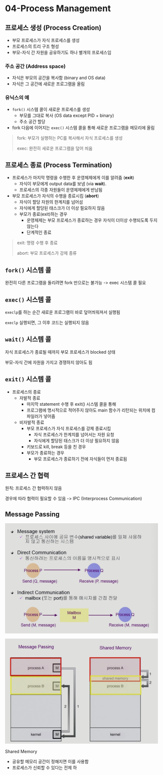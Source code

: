 # 04-Process Management
## 프로세스 생성 (Process Creation)

- 부모 프로세스가 자식 프로세스를 생성
- 프로세스의 트리 구조 형성
- 부모-자식 간 자원을 공유하기도 하나 별개의 프로세스임
  
### 주소 공간 (Address space)

- 자식은 부모의 공간을 복사함 (binary and OS data)
- 자식은 그 공간에 새로운 프로그램을 올림

### 유닉스의 예
- `fork()` 시스템 콜이 새로운 프로세스를 생성
  - 부모를 그대로 복사 (OS data except PID + binary)
  - 주소 공간 할당
- fork 다음에 이어지는 `exec()` 시스템 콜을 통해 새로운 프로그램을 메모리에 올림

> fork: 부모가 실행하는 PC를 복사해서 자식 프로세스를 생성
> 
> exec: 완전히 새로운 프로그램을 덮어 씌움

## 프로세스 종료 (Process Termination)

- 프로세스가 마지막 명령을 수행한 후 운영체제에게 이를 알려줌 (**exit**)
  - 자식이 부모에게 output data를 보냄 (via **wait**).
  - 프로세스의 각종 자원들이 운영체제에게 반남됨
- 부모 프로세스가 자식의 수행을 종료시킴 (**abort**)
  - 자식이 할당 자원의 한계치를 넘어섬
  - 자식에게 할당된 태스크가 더 이상 필요하지 않음
  - 부모가 종료(exit)하는 경우
    - 운영체제는 부모 프로세스가 종료하는 경우 자식이 더이상 수행되도록 두지 않는다
    - 단계적인 종료

> exit: 명령 수행 후 종료
>
> abort: 부모 프로세스가 강제 종류

## `fork()` 시스템 콜

완전히 다른 프로그램을 돌리려면 fork 만으로는 불가능 -> exec 시스템 콜 필요

## `exec()` 시스템 콜

`execlp`를 하는 순간 새로운 프로그램이 바로 덮어씌워져서 실행됨

`execlp` 실행되면, 그 이후 코드는 실행되지 않음

## `wait()` 시스템 콜

자식 프로세스가 종료될 때까지 부모 프로세스가 blocked 상태

부모-자식 간에 자원을 가지고 경쟁하지 않아도 됨

## `exit()` 시스템 콜

- 프로세스의 종료
  - 자발적 종료
    - 마지막 statement 수행 후 exit() 시스템 콜을 통해
    - 프로그램에 명시적으로 적어주지 않아도 main 함수가 리턴되는 위치에 컴파일러가 넣어줌
  - 비자발적 종료
    - 부모 프로세스가 자식 프로세스를 강제 종료시킴
      - 자식 프로세스가 한계치를 넘어서는 자원 요청
      - 자식에게 할당된 태스크가 더 이상 필요하지 않음
    - 키보드로 kill, break 등을 친 경우
    - 부모가 종료하는 경우
      - 부모 프로세스가 종료하기 전에 자식들이 먼저 종료됨

## 프로세스 간 협력

원칙: 프로세스 간 협력하지 않음

경우에 따라 협력이 필요할 수 있음 -> IPC (Interprocess Communication)

## Message Passing

![fig1](./img/04-Fig1.png)

![fig2](./img/04-Fig2.png)

Shared Memory
- 공유할 메모리 공간이 정해지면 이를 사용함
- 프로세스가 신뢰할 수 있다는 전제 하